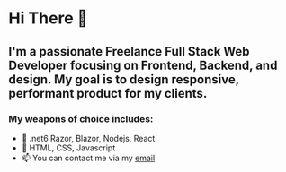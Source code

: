 # Hi There 👋
## I'm a passionate Freelance Full Stack Web Developer focusing on Frontend, Backend, and design. My goal is to design responsive, performant product for my clients. 
### My weapons of choice includes: 
- 🌱 .net6 Razor, Blazor, Nodejs, React
- 💞️ HTML, CSS, Javascript
- 📫 You can contact me via my [email](mailto:pchandiok@outlook.com)

<!---
pchandiok/pchandiok is a ✨ special ✨ repository because its `README.md` (this file) appears on your GitHub profile.
You can click the Preview link to take a look at your changes.
--->
